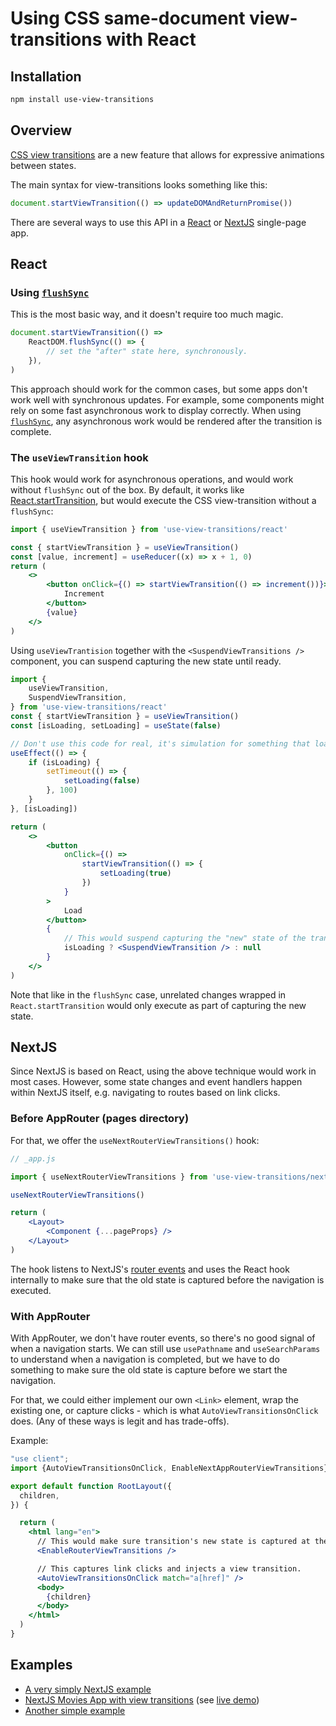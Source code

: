 # Using CSS same-document view-transitions with React

## Installation

```sh
npm install use-view-transitions
```

## Overview

[CSS view transitions](https://drafts.csswg.org/css-view-transitions-1/) are a new feature that allows for expressive
animations between states.

The main syntax for view-transitions looks something like this:

```js
document.startViewTransition(() => updateDOMAndReturnPromise())
```

There are several ways to use this API in a [React](https://react.dev/) or [NextJS](https://nextjs.org/) single-page app.

## React

### Using [`flushSync`](https://react.dev/reference/react-dom/flushSync)

This is the most basic way, and it doesn't require too much magic.

```js
document.startViewTransition(() =>
	ReactDOM.flushSync(() => {
		// set the "after" state here, synchronously.
	}),
)
```

This approach should work for the common cases, but some apps don't work well
with synchronous updates. For example, some components might rely on some fast
asynchronous work to display correctly. When using [`flushSync`](https://react.dev/reference/react-dom/flushSync),
any asynchronous work would be rendered after the transition is complete.

### The `useViewTransition` hook

This hook would work for asynchronous operations, and would work without `flushSync` out of the box.
By default, it works like [React.startTransition](https://react.dev/reference/react/startTransition),
but would execute the CSS view-transition without a `flushSync`:

```jsx
import { useViewTransition } from 'use-view-transitions/react'

const { startViewTransition } = useViewTransition()
const [value, increment] = useReducer((x) => x + 1, 0)
return (
	<>
		<button onClick={() => startViewTransition(() => increment())}>
			Increment
		</button>
		{value}
	</>
)
```

Using `useViewTrantision` together with the `<SuspendViewTransitions />` component, you can suspend
capturing the new state until ready.

```jsx
import {
	useViewTransition,
	SuspendViewTransition,
} from 'use-view-transitions/react'
const { startViewTransition } = useViewTransition()
const [isLoading, setLoading] = useState(false)

// Don't use this code for real, it's simulation for something that loads asynchronously.
useEffect(() => {
	if (isLoading) {
		setTimeout(() => {
			setLoading(false)
		}, 100)
	}
}, [isLoading])

return (
	<>
		<button
			onClick={() =>
				startViewTransition(() => {
					setLoading(true)
				})
			}
		>
			Load
		</button>
		{
			// This would suspend capturing the "new" state of the transition until loaded.
			isLoading ? <SuspendViewTransition /> : null
		}
	</>
)
```

Note that like in the `flushSync` case, unrelated changes wrapped in `React.startTransition` would only
execute as part of capturing the new state.

## NextJS

Since NextJS is based on React, using the above technique would work in most cases.
However, some state changes and event handlers happen within NextJS itself, e.g. navigating
to routes based on link clicks.

### Before AppRouter (pages directory)

For that, we offer the `useNextRouterViewTransitions()` hook:

```jsx
// _app.js

import { useNextRouterViewTransitions } from 'use-view-transitions/next'

useNextRouterViewTransitions()

return (
	<Layout>
		<Component {...pageProps} />
	</Layout>
)
```

The hook listens to NextJS's [router events](https://nextjs.org/docs/pages/api-reference/functions/use-router#routerevents)
and uses the React hook internally to make sure that the old state is captured before the navigation is executed.

### With AppRouter

With AppRouter, we don't have router events, so there's no good signal of when a navigation starts.
We can still use `usePathname` and `useSearchParams` to understand when a navigation is completed, but we have to do something
to make sure the old state is capture before we start the navigation.

For that, we could either implement our own `<Link>` element, wrap the existing one, or capture clicks - which is what
`AutoViewTransitionsOnClick` does. (Any of these ways is legit and has trade-offs).

Example:
```jsx
"use client";
import {AutoViewTransitionsOnClick, EnableNextAppRouterViewTransitions} from "use-view-transitions/next";

export default function RootLayout({
  children,
}) {

  return (
    <html lang="en">
      // This would make sure transition's new state is captured at the end of the route change.
      <EnableRouterViewTransitions />

      // This captures link clicks and injects a view transition.
      <AutoViewTransitionsOnClick match="a[href]" />
      <body>
        {children}
      </body>
    </html>
  )
}
```


## Examples

- [A very simply NextJS example](https://codesandbox.io/p/github/noamr/nextjs-view-transitions-simple-example/)
- [NextJS Movies App with view transitions](https://github.com/noamr/next-movies/tree/vt) (see [live demo](https://next-movies-with-view-transitions.vercel.app/))
- [Another simple example](https://noamr.github.io/use-view-transitions/)

